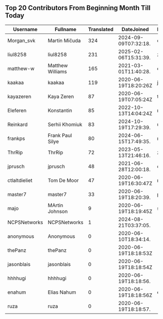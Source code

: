 ## Top 20 Contributors From Beginning Month Till Today ##
|Username|Fullname|Translated|DateJoined|Language|
|--------|--------|----------|----------|-------|
|Morgan_svk|Martin Mičuda|324|2024-09-09T07:32:18.|cs|
|liul8258|liul8258|231|2025-02-06T15:31:39.|zh_Hans|
|matthew-w|Matthew Williams|165|2021-03-01T11:40:28.|en_AU|
|kaakaa|kaakaa|119|2020-06-19T18:20:26Z|ja|
|kayazeren|Kaya Zeren|87|2020-06-19T07:05:24Z|tr|
|Eleferen|Konstantin|85|2022-10-13T14:04:24Z|ru|
|Reinkard|Serhii Khomiuk|83|2024-10-19T17:29:39.|uk|
|frankps|Frank Paul Silye|80|2024-06-15T17:49:35.|nb_NO|
|ThrRip|ThrRip|72|2023-05-13T21:46:16.|zh_Hans|
|jprusch|jprusch|48|2021-06-28T12:00:18.|de|
|ctlaltdieliet|Tom De Moor|47|2020-06-19T16:30:47Z|nl|
|master7|master7|33|2020-06-19T18:20:39.|pl|
|majo|MArtin Johnson|9|2020-06-19T18:19:45Z|sv|
|NCPSNetworks|NCPSNetworks|1|2024-08-21T03:37:05.||
|anonymous|Anonymous|0|2020-06-10T18:34:14.||
|thePanz|thePanz|0|2020-06-19T18:18:53Z||
|jasonblais|jasonblais|0|2020-06-19T18:18:54Z||
|hhhhugi|hhhhugi|0|2020-06-19T18:18:56.||
|enahum|Elias  Nahum|0|2020-06-19T18:18:56Z|es|
|ruza|ruza|0|2020-06-19T18:18:57.||
